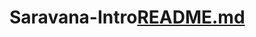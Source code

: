 # Saravana-Intro[README.md](https://github.com/Saravanakumar2003/Saravana-Intro/files/10833753/README.md)
